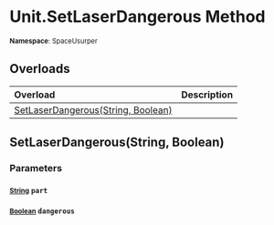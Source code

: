 # Unit.SetLaserDangerous Method

<small>**Namespace**: SpaceUsurper</small>

## Overloads

<div markdown="1" class="member-table">

| Overload | Description |
| :------- | ----------- |
| [SetLaserDangerous(String, Boolean)](#String_Boolean_) |  | 

</div>

## SetLaserDangerous(String, Boolean)
### Parameters
#### <small>[String](https://docs.microsoft.com/en-us/dotnet/api/system.string?view=netframework-4.5)</small> `part`

#### <small>[Boolean](https://docs.microsoft.com/en-us/dotnet/api/system.boolean?view=netframework-4.5)</small> `dangerous`


